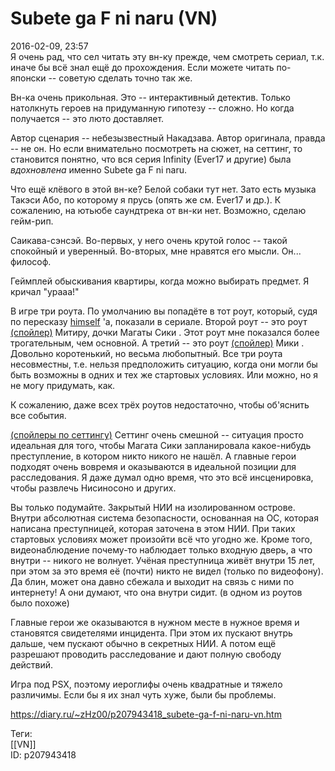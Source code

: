 Subete ga F ni naru (VN)
=========================

   
 2016-02-09, 23:57   
  Я очень рад, что сел читать эту вн-ку прежде, чем смотреть сериал, т.к. иначе бы всё знал ещё до прохождения. Если можете читать по-японски -- советую сделать точно так же.   
   
 Вн-ка очень прикольная. Это -- интерактивный детектив. Только натолкнуть героев на придуманную гипотезу -- сложно. Но когда получается -- это люто доставляет.   
   
 Автор сценария -- небезызвестный Накадзава. Автор оригинала, правда -- не он. Но если внимательно посмотреть на сюжет, на сеттинг, то становится понятно, что вся серия Infinity (Ever17 и другие) была  *вдохновлена*  именно Subete ga F ni naru.   
   
 Что ещё клёвого в этой вн-ке? Белой собаки тут нет. Зато есть музыка Такэси Або, по которому я прусь (опять же см. Ever17 и др.). К сожалению, на ютьюбе саундтрека от вн-ки нет. Возможно, сделаю гейм-рип.   
   
 Саикава-сэнсэй. Во-первых, у него очень крутой голос -- такой спокойный и уверенный. Во-вторых, мне нравятся его мысли. Он... философ.   
   
 Геймплей обыскивания квартиры, когда можно выбирать предмет. Я кричал "урааа!"   
   
 В игре три роута. По умолчанию вы попадёте в тот роут, который, судя по пересказу  [himself](http://himself.diary.ru "void")  'а, показали в сериале. Второй роут -- это роут  [(спойлер)](https://zHz00.diary.ru/p207943418.htm?index=1#linkmore207943418m1)    Митиру, дочки Магаты Сики   . Этот роут мне показался более трогательным, чем основной. А третий -- это роут  [(спойлер)](https://zHz00.diary.ru/p207943418.htm?index=2#linkmore207943418m2)    Мики   . Довольно коротенький, но весьма любопытный. Все три роута несовместны, т.е. нельзя предположить ситуацию, когда они могли бы быть возможны в одних и тех же стартовых условиях. Или можно, но я не могу придумать, как.   
   
 К сожалению, даже всех трёх роутов недостаточно, чтобы об'яснить все события.   
   
  [(спойлеры по сеттингу)](https://zHz00.diary.ru/p207943418.htm?index=3#linkmore207943418m3)    Сеттинг очень смешной -- ситуация просто идеальная для того, чтобы Магата Сики запланировала какое-нибудь преступление, в котором никто никого не нашёл. А главные герои подходят очень вовремя и оказываются в идеальной позиции для расследования. Я даже думал одно время, что это всё инсценировка, чтобы развлечь Нисиносоно и других.   
   
 Вы только подумайте. Закрытый НИИ на изолированном острове. Внутри абсолютная система безопасности, основанная на ОС, которая написана преступницей, которая заточена в этом НИИ. При таких стартовых условиях может произойти всё что угодно же. Кроме того, видеонаблюдение почему-то наблюдает только входную дверь, а что внутри -- никого не волнует. Учёная преступница живёт внутри 15 лет, при этом за это время её (почти) никто не видел (только по видеофону). Да блин, может она давно сбежала и выходит на связь с ними по интернету! А они думают, что она внутри сидит. (в одном из роутов было похоже)   
   
 Главные герои же оказываются в нужном месте в нужное время и становятся свидетелями инцидента. При этом их пускают внутрь дальше, чем пускают обычно в секретных НИИ. А потом ещё разрешают проводить расследование и дают полную свободу действий.     
   
 Игра под PSX, поэтому иероглифы очень квадратные и тяжело различимы. Если бы я их знал чуть хуже, были бы проблемы.   
    
 <https://diary.ru/~zHz00/p207943418_subete-ga-f-ni-naru-vn.htm>   
   
 Теги:   
 [[VN]]   
 ID: p207943418